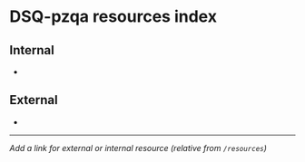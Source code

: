 # DSQ-pzqa resources index

## Internal

*

## External

*

------------------------------------------------------------------------

*Add a link for external or internal resource (relative from `/resources`)*
